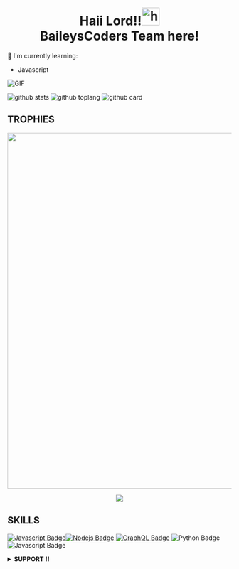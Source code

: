 <h1 align="center">Haii Lord!!<img src="https://user-images.githubusercontent.com/1303154/88677602-1635ba80-d120-11ea-84d8-d263ba5fc3c0.gif" width="40px" alt="hi"><br>BaileysCoders Team here!</h1>

:page_with_curl: I'm currently learning:
- Javascript

<img align="center" fit="fill" alt="GIF" src="https://media.giphy.com/media/836HiJc7pgzy8iNXCn/giphy.gif" />


![github stats](https://github-readme-stats.vercel.app/api?username=BailleysCoders&show_icons=true&theme=radical)
![github toplang](https://github-readme-stats.vercel.app/api/top-langs/?username=BailleysCoders&layout=compact&theme=radical)
![github card](https://github-readme-stats.vercel.app/api/pin/?username=BailleysCoders&repo=TERMOS-WABOT&theme=dark)
## TROPHIES
<p align="center"> <img width=800 src="https://github-profile-trophy.vercel.app/?username=BailleysCoders&row=3&column=3"/>
<p align="center"><img src="https://github-readme-streak-stats.herokuapp.com/?user=BailleysCoders">


## SKILLS
</details>
<!-- TODO: Make technologies links takes you to repositories -->

[![Javascript Badge](https://img.shields.io/badge/-Javascript-F0DB4F?style=for-the-badge&labelColor=black&logo=javascript&logoColor=F0DB4F)](#)[![Nodejs Badge](https://img.shields.io/badge/-Nodejs-3C873A?style=for-the-badge&labelColor=black&logo=node.js&logoColor=3C873A)](#) [![GraphQL Badge](https://img.shields.io/badge/-GraphQl-e535ab?style=for-the-badge&labelColor=black&logo=node.js&logoColor=e535ab)](#) ![Python Badge](https://img.shields.io/badge/-python-F0DB4F?style=for-the-badge&labelColor=black&logo=python&logoColor=F0DB4F)![Javascript Badge](https://img.shields.io/badge/-php-F0DB4F?style=for-the-badge&labelColor=black&logo=php&logoColor=F0DB4F)
<details>
  <summary><b>SUPPORT !!</b></summary>
  <p align="center">
    <i>Ayo Support Kami Dalam Pembuatan Bot!!!</i><br><br>
    <a href="https://twitter.com/BailleysCoders" target="blank"><img align="left" src="https://cdn.jsdelivr.net/npm/simple-icons@3.0.1/icons/whatsapp.svg" alt="n1ghtpe0ple420" height="30" width="40" /></a>
    <a href="https://fb.com/BailleysCoders" target="blank"><img align="left" src="https://cdn.jsdelivr.net/npm/simple-icons@3.0.1/icons/facebook.svg" alt="n1ghtpe0ple420" height="30" width="40" /></a>
    <a href="https://instagram.com/BailleysCoders" target="blank"><img align="left" src="https://cdn.jsdelivr.net/npm/simple-icons@3.0.1/icons/instagram.svg" alt="putra.go.id" height="30" width="40" /></a>
<a href="https://instagram.com/BailleysCoders" target="blank"><img align="left" src="https://cdn.jsdelivr.net/npm/simple-icons@3.0.1/icons/line.svg" alt="putra.go.id" height="30" width="40" /></a>

  </p>
</details>

